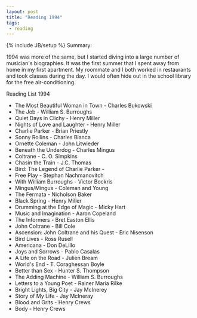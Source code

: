 ```yaml
---
layout: post
title: "Reading 1994"
tags:
 - reading
---
```

{% include JB/setup %}
Summary:

1994 was more of the same, but I started diving into a large number of musician's biographies. It was the first summer that I spent away from home in my first apartment. My roommate and I both worked in restaurants and took classes during the day. I would often hide out in the school library for the free air-conditioning.



Reading List 1994
* The Most Beautiful Woman in Town - Charles Bukowski
* The Job - William S. Burroughs
* Quiet Days in Clichy - Henry Miller
* Nights of Love and Laughter - Henry Miller
* Charlie Parker - Brian Priestly
* Sonny Rollins - Charles Blanca
* Ornette Coleman - John Litwieder
* Beneath the Underdog - Charles Mingus
* Coltrane - C. O. Simpkins
* Chasin the Train - J.C. Thomas
* Bird: The Legend of Charlie Parker -
* Free Play - Stephan Nachmanovitch
* With William Burroughs - Victor Bockris
* Mingus/Mingus - Coleman and Young
* The Fermata - Nicholson Baker
* Black Spring - Henry Miller
* Drumming at the Edge of Magic - Micky Hart
* Music and Imagination - Aaron Copeland
* The Informers - Bret Easton Ellis
* John Coltrane - Bill Cole
* Ascension: John Coltrane and his Quest - Eric Nisenson
* Bird Lives - Ross Rusell
* Americana - Don DeLillo
* Joys and Sorrows - Pablo Casalas
* A Life on the Road - Julien Bream
* World's End - T. Coraghessan Boyle
* Better than Sex - Hunter S. Thompson
* The Adding Machine - William S. Burroughs
* Letters to a Young Poet - Rainer Maria Rilke
* Bright Lights, Big City - Jay McInerey
* Story of My Life - Jay McIneray
* Blood and Grits - Henry Crews
* Body - Henry Crews
